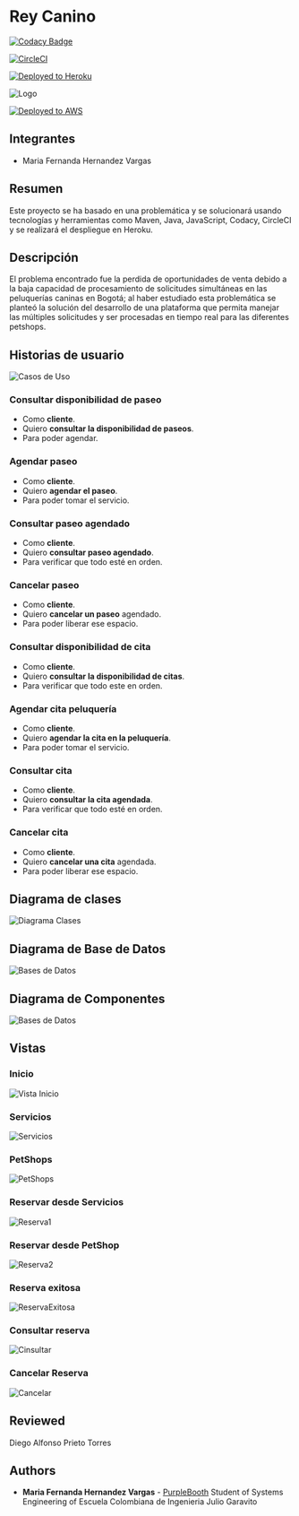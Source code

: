 # Rey Canino

[![Codacy Badge](https://api.codacy.com/project/badge/Grade/a7c3c9aa2d364ef7afda4d0099efa67e)](https://app.codacy.com/gh/mariahv9/ReyCanino_ARSW?utm_source=github.com&utm_medium=referral&utm_content=mariahv9/ReyCanino_ARSW&utm_campaign=Badge_Grade)

[![CircleCI](https://circleci.com/gh/mariahv9/ReyCanino_ARSW.svg?style=svg&circle-token=fa8c51f3bedd926b133267148a5e3c22e1617f4a)](https://app.circleci.com/pipelines/github/mariahv9/ReyCanino_ARSW)

[![Deployed to Heroku](https://www.herokucdn.com/deploy/button.png)](https://reycanino.herokuapp.com/)

![Logo](https://github.com/mariahv9/ReyCanino_ARSW/blob/master/resources/Logo.png)

[![Deployed to AWS](https://github.com/JuanCe11/AREP-Taller-5/blob/master/BotonAWS.png)](http://ec2-3-86-26-165.compute-1.amazonaws.com:8080/)

## Integrantes
* Maria Fernanda Hernandez Vargas

## Resumen 

Este proyecto se ha basado en una problemática y se solucionará usando tecnologías y herramientas como Maven, Java, JavaScript, Codacy, CircleCI y se realizará el despliegue en Heroku.

## Descripción 

El problema encontrado fue la perdida de oportunidades de venta debido a la baja capacidad de procesamiento de solicitudes simultáneas en las peluquerías caninas en Bogotá; al haber estudiado esta problemática se planteó la solución del desarrollo de una plataforma que permita manejar las múltiples solicitudes y ser procesadas en tiempo real para las diferentes petshops.

## Historias de usuario

![Casos de Uso](https://github.com/mariahv9/ReyCanino_ARSW/blob/master/resources/CasosdeUso.png)

### Consultar disponibilidad de paseo

* Como **cliente**.
* Quiero **consultar la disponibilidad de paseos**.
* Para poder agendar.

### Agendar paseo

* Como **cliente**.
* Quiero **agendar el paseo**.
* Para poder tomar el servicio.

### Consultar paseo agendado

* Como **cliente**.
* Quiero **consultar paseo agendado**.
* Para verificar que todo esté en orden.

### Cancelar paseo

* Como **cliente**.
* Quiero **cancelar un paseo** agendado.
* Para poder liberar ese espacio.

### Consultar disponibilidad de cita

* Como **cliente**.
* Quiero **consultar la disponibilidad de citas**.
* Para verificar que todo este en orden.

### Agendar cita peluquería

* Como **cliente**.
* Quiero **agendar la cita en la peluquería**.
* Para poder tomar el servicio.

### Consultar cita

* Como **cliente**.
* Quiero **consultar la cita agendada**.
* Para verificar que todo esté en orden.

### Cancelar cita

* Como **cliente**.
* Quiero **cancelar una cita** agendada.
* Para poder liberar ese espacio.

## Diagrama de clases

![Diagrama Clases](https://github.com/mariahv9/ReyCanino_ARSW/blob/master/resources/DiagramaClases.png)

## Diagrama de Base de Datos

![Bases de Datos](https://github.com/mariahv9/ReyCanino_ARSW/blob/master/resources/Base%20de%20Datos.png)

## Diagrama de Componentes

![Bases de Datos](https://github.com/mariahv9/ReyCanino_ARSW/blob/master/resources/Componentes.png)

## Vistas

### Inicio

![Vista Inicio](https://github.com/mariahv9/ReyCanino_ARSW/blob/master/resources/VistaInicio.png)

### Servicios

![Servicios](https://github.com/mariahv9/ReyCanino_ARSW/blob/master/resources/VistaClienteServicios.png)

### PetShops

![PetShops](https://github.com/mariahv9/ReyCanino_ARSW/blob/master/resources/VistaClientePetshops.png)

### Reservar desde Servicios

![Reserva1](https://github.com/mariahv9/ReyCanino_ARSW/blob/master/resources/ReservaServicios.png)

### Reservar desde PetShop

![Reserva2](https://github.com/mariahv9/ReyCanino_ARSW/blob/master/resources/ReservaPetshop.png)

### Reserva exitosa

![ReservaExitosa](https://github.com/mariahv9/ReyCanino_ARSW/blob/master/resources/ReservaExitosa.png)

### Consultar reserva

![Cinsultar](https://github.com/mariahv9/ReyCanino_ARSW/blob/master/resources/ConsultarReserva.png)

### Cancelar Reserva

![Cancelar](https://github.com/mariahv9/ReyCanino_ARSW/blob/master/resources/CancdelarReserva.png)

## Reviewed
Diego Alfonso Prieto Torres

## Authors
* **Maria Fernanda Hernandez Vargas** - [PurpleBooth](https://github.com/mariahv9)
Student of Systems Engineering of Escuela Colombiana de Ingenieria Julio Garavito 
